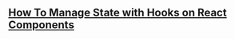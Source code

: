 ## [How To Manage State with Hooks on React Components](https://www.digitalocean.com/community/tutorials/how-to-manage-state-with-hooks-on-react-components)